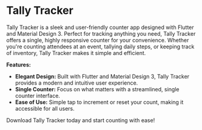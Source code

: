 # Tally Tracker

Tally Tracker is a sleek and user-friendly counter app designed with Flutter and Material Design 3. Perfect for tracking anything you need, Tally Tracker offers a single, highly responsive counter for your convenience. Whether you're counting attendees at an event, tallying daily steps, or keeping track of inventory, Tally Tracker makes it simple and efficient.

**Features:**
- **Elegant Design:** Built with Flutter and Material Design 3, Tally Tracker provides a modern and intuitive user experience.
- **Single Counter:** Focus on what matters with a streamlined, single counter interface.
- **Ease of Use:** Simple tap to increment or reset your count, making it accessible for all users.

Download Tally Tracker today and start counting with ease!
